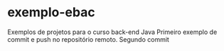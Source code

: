 # exemplo-ebac
Exemplos de projetos para o curso back-end Java
Primeiro exemplo de commit e push no repositório remoto.
Segundo commit
